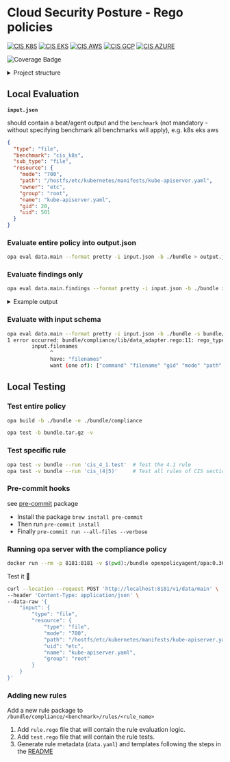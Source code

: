 # Cloud Security Posture - Rego policies

[![CIS K8S](https://img.shields.io/badge/CIS-Kubernetes%20(74%25)-326CE5?logo=Kubernetes)](RULES.md#k8s-cis-benchmark)
[![CIS EKS](https://img.shields.io/badge/CIS-Amazon%20EKS%20(60%25)-FF9900?logo=Amazon+EKS)](RULES.md#eks-cis-benchmark)
[![CIS AWS](https://img.shields.io/badge/CIS-AWS%20(87%25)-232F3E?logo=Amazon+AWS)](RULES.md#aws-cis-benchmark)
[![CIS GCP](https://img.shields.io/badge/CIS-GCP%20(82%25)-4285F4?logo=Google+Cloud)](RULES.md#gcp-cis-benchmark)
[![CIS AZURE](https://img.shields.io/badge/CIS-AZURE%20(1%25)-F00EE8?logo=Microsoft+Azure)](RULES.md#azure-cis-benchmark)

![Coverage Badge](https://img.shields.io/endpoint?url=https://gist.githubusercontent.com/oren-zohar/a7160df46e48dff45b24096de9302d38/raw/csp-security-policies_coverage.json)

<details>
<summary>Project structure</summary>

    .
    ├── bundle
    │   ├── compliance                         # Compliance policies
    │   │   ├── cis_aws
    │   │   │   ├── rules
    │   │   │   │   ├── cis_1_8                # CIS AWS 1.8 rule package
    │   │   │   │   │   ├── data.yaml          # Rule's metadata
    │   │   │   │   │   ├── rule.rego          # Rule's rego
    │   │   │   │   │   └── test.rego          # Rule's test
    │   │   │   │   ...
    │   │   ├── cis_eks
    │   │   │   ├── rules
    │   │   ├── cis_k8s
    │   │   │   ├── rules
    │   │   │   ├── schemas                    # Benchmark's schemas
    │   │   ├── kubernetes_common
    │   │   ├── lib
    │   │   │   ├── common                     # Common functions and tests
    │   │   │   ├── output_validations
    │   │   ├── policy                         # Common audit functions per input
    │   │   │   ├── kube_api
    │   │   │   ...
    ├── dev
    └── server

</details>

## Local Evaluation

**`input.json`**

should contain a beat/agent output and the `benchmark` (not mandatory - without specifying benchmark all benchmarks will
apply), e.g. k8s eks aws

```json
{
  "type": "file",
  "benchmark": "cis_k8s",
  "sub_type": "file",
  "resource": {
    "mode": "700",
    "path": "/hostfs/etc/kubernetes/manifests/kube-apiserver.yaml",
    "owner": "etc",
    "group": "root",
    "name": "kube-apiserver.yaml",
    "gid": 20,
    "uid": 501
  }
}
```

### Evaluate entire policy into output.json

```bash
opa eval data.main --format pretty -i input.json -b ./bundle > output.json
```

### Evaluate findings only

```bash
opa eval data.main.findings --format pretty -i input.json -b ./bundle > output.json
```

<details>
<summary>Example output</summary>

````json
{
  "result": {
    "evaluation": "failed",
    "evidence": {
      "containers": [
        {
          "name": "aws-node",
          "securityContext": {
            "capabilities": {
              "add": ["NET_ADMIN"]
            }
          }
        }
      ]
    }
  },
  "rule": {
    "audit": "Get the set of PSPs with the following command:\n\n```\nkubectl get psp\n```\n\nFor each PSP, check whether capabilities have been forbidden:\n\n```\nkubectl get psp \u003cname\u003e -o=jsonpath='{.spec.requiredDropCapabilities}'\n```",
    "benchmark": {
      "id": "cis_eks",
      "name": "CIS Amazon Elastic Kubernetes Service (EKS)",
      "rule_number": "4.2.9",
      "version": "v1.0.1"
    },
    "default_value": "By default, PodSecurityPolicies are not defined.\n",
    "description": "Do not generally permit containers with capabilities",
    "id": "b28f5d7c-3db2-58cf-8704-b8e922e236b7",
    "impact": "Pods with containers require capabilities to operate will not be permitted.",
    "name": "Minimize the admission of containers with capabilities assigned",
    "profile_applicability": "* Level 2",
    "rationale": "Containers run with a default set of capabilities as assigned by the Container Runtime.\nCapabilities are parts of the rights generally granted on a Linux system to the root user.\n\nIn many cases applications running in containers do not require any capabilities to operate, so from the perspective of the principal of least privilege use of capabilities should be minimized.",
    "references": "1. https://kubernetes.io/docs/concepts/policy/pod-security-policy/#enabling-pod-security-policies\n2. https://www.nccgroup.trust/uk/our-research/abusing-privileged-and-unprivileged-linux-containers/",
    "remediation": "Review the use of capabilites in applications runnning on your cluster.\nWhere a namespace contains applicaions which do not require any Linux capabities to operate consider adding a PSP which forbids the admission of containers which do not drop all capabilities.",
    "section": "Pod Security Policies",
    "tags": ["CIS", "EKS", "CIS 4.2.9", "Pod Security Policies"],
    "version": "1.0"
  }
}
````

</details>

### Evaluate with input schema

```bash
opa eval data.main --format pretty -i input.json -b ./bundle -s bundle/compliance/cis_k8s/schemas/input_schema.json
1 error occurred: bundle/compliance/lib/data_adapter.rego:11: rego_type_error: undefined ref: input.filenames
        input.filenames
              ^
              have: "filenames"
              want (one of): ["command" "filename" "gid" "mode" "path" "type" "uid"]

```

## Local Testing

### Test entire policy

```bash
opa build -b ./bundle -e ./bundle/compliance
```

```bash
opa test -b bundle.tar.gz -v
```

### Test specific rule

```bash
opa test -v bundle --run 'cis_4_1.test'  # Test the 4.1 rule
opa test -v bundle --run 'cis_(4|5)'     # Test all rules of CIS section 4 and 5
```

### Pre-commit hooks

see [pre-commit](https://pre-commit.com/) package

- Install the package `brew install pre-commit`
- Then run `pre-commit install`
- Finally `pre-commit run --all-files --verbose`

### Running opa server with the compliance policy

```bash
docker run --rm -p 8181:8181 -v $(pwd):/bundle openpolicyagent/opa:0.36.1 run -s -b /bundle
```

Test it 🚀

```bash
curl --location --request POST 'http://localhost:8181/v1/data/main' \
--header 'Content-Type: application/json' \
--data-raw '{
    "input": {
        "type": "file",
        "resource": {
            "type": "file",
            "mode": "700",
            "path": "/hostfs/etc/kubernetes/manifests/kube-apiserver.yaml",
            "uid": "etc",
            "name": "kube-apiserver.yaml",
            "group": "root"
        }
    }
}'
```

### Adding new rules

Add a new rule package to `/bundle/compliance/<benchmark>/rules/<rule_name>`

1. Add `rule.rego` file that will contain the rule evaluation logic.
2. Add `test.rego` file that will contain the rule tests.
3. Generate rule metadata (`data.yaml`) and templates following the steps in the [README](dev/README.md)
